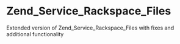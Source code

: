 Zend_Service_Rackspace_Files
============================

Extended version of Zend_Service_Rackspace_Files with fixes and additional functionality